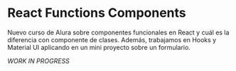 # React Functions Components

Nuevo curso de Alura sobre componentes funcionales en React y cuál es la diferencia con componente de clases. Además, trabajamos en Hooks y Material UI aplicando en un mini proyecto sobre un formulario.

_WORK IN PROGRESS_